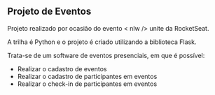 ## Projeto de Eventos

Projeto realizado por ocasião do evento < nlw /> unite da RocketSeat. 

A trilha é Python e o projeto é criado utilizando a biblioteca Flask. 

Trata-se de um software de eventos presenciais, em que é possível:
  - Realizar o cadastro de eventos
  - Realizar o cadastro de participantes em eventos
  - Realizar o check-in de participantes em eventos
